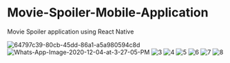 # Movie-Spoiler-Mobile-Application
Movie Spoiler application using React Native

                                                            
<img src="https://i.ibb.co/CV5G5n4/64797c39-80cb-45dd-86a1-a5a980594c8d.jpg" alt="64797c39-80cb-45dd-86a1-a5a980594c8d" border="0">
<img src="https://i.ibb.co/Z8DGb2B/Whats-App-Image-2020-12-04-at-3-27-05-PM.jpg" alt="Whats-App-Image-2020-12-04-at-3-27-05-PM" border="0">
<img src="https://i.ibb.co/pXmR1j4/3.jpg" alt="3" border="0">
<img src="https://i.ibb.co/fXgSMqK/4.jpg" alt="4" border="0">
<img src="https://i.ibb.co/zQ1n9Q2/5.jpg" alt="5" border="0">
<img src="https://i.ibb.co/jbRKR7x/6.jpg" alt="6" border="0">
<img src="https://i.ibb.co/NWFpkjt/7.jpg" alt="7" border="0">
<img src="https://i.ibb.co/DV8WpS8/8.jpg" alt="8" border="0">


